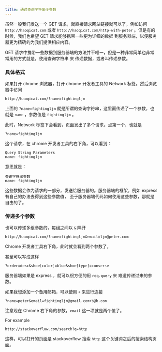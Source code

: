 ```yaml
---
title: 通过查询字符串传参数
---
```


虽然一般我们发送一个 GET 请求，就直接请求网站链接就可以了，例如访问 `http://haoqicat.com` 或者 `http://haoqicat.com/http-with-peter` 。但是有的时候，我们也希望 GET 请求能够携带一些更为详细的数据 到服务器端，以便服务器更为精确的为我们提供相应内容。

GET 请求中携带一些数据到服务器端的方法并不唯一，但是一种非常简单也非常常用的方式就是，使用查询字符串 来 传递数据，或者叫传递参数。

### 具体格式

如果打开 chrome 浏览器，打开 chrome 开发者工具的 Network 标签。然后浏览器中访问

```
http://haoqicat.com/?name=fightingljm
```

上面的 `?name=fightingljm` 就是所谓的查询字符串，这里面传递了一个参数，也就是 `name` ，参数值是 `fightingljm` 。

此时，Network 标签下会看到，页面发出了多个请求，点第一个，也就是

```
?name=fightingljm
```

这个请求，在 chrome 开发者工具的右下角，可以看到：

```
Query String Parameters
name: fightingljm
```

意思就是：

```
查询字符串参数
name: fightingljm
```

这些数据会作为请求的一部分，发送给服务器的。服务器端的框架，例如 express 有自己的办法去得到这些参数值， 至于服务器端代码如何使用这些参数，那就是自由的了。

### 传递多个参数

也可以传递多组参数的，每组之间以 `&` 隔开

```
http://haoqicat.com/?name=fightingljm&email=ljm@peter.com
```

Chrome 开发者工具右下角，此时就会看到两个参数了。

甚至可以写成这样

```
?order=desc&shoe[color]=blue&shoe[type]=converse
```

服务器端如果是 express ，就可以很方便的用 `req.query` 来 难道传递过来的参数。

如果我想添加一个备用邮箱，可以使用 `+` 来进行连接

```
?name=peter&email=fightingljm@gmail.com+b@b.com
```

注意现在 Chrome 右下角的参数，`email` 这一项就是两个值了。

For example

```
http://stackoverflow.com/search?q=http
```

这样，可以打开的页面是 stackoverflow 搜索 `http` 这个关键词之后的搜索结构页面。
